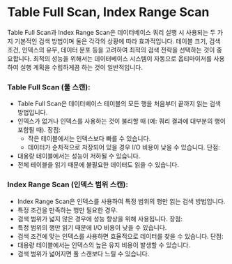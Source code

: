 # Table Full Scan, Index Range Scan

Table Full Scan과 Index Range Scan은 데이터베이스 쿼리 실행 시 사용되는 두 가지 기본적인 검색 방법이며 둘은 각각의 상황에 따라 효과적입니다.
테이블 크기, 검색 조건, 인덱스의 유무, 데이터 분포 등을 고려하여 최적의 검색 전략을 선택하는 것이 중요합니다.
최적의 성능을 위해서는 데이터베이스 시스템이 자동으로 옵티마이저를 사용하여 실행 계획을 수립하게끔 하는 것이 일반적입니다.

### Table Full Scan (풀 스캔):
- Table Full Scan은 데이터베이스 테이블의 모든 행을 처음부터 끝까지 읽는 검색 방법입니다.
- 인덱스가 없거나 인덱스를 사용하는 것이 불리할 때 (예: 쿼리 결과에 대부분의 행이 포함될 때).
장점:
  - 작은 테이블에서는 인덱스보다 빠를 수 있습니다.
  - 데이터가 순차적으로 저장되어 있을 경우 I/O 비용이 낮을 수 있습니다.
단점:
- 대용량 테이블에서는 성능이 저하될 수 있습니다.
- 전체 테이블을 읽기 때문에 불필요한 데이터도 읽을 수 있습니다.


### Index Range Scan (인덱스 범위 스캔):
- Index Range Scan은 인덱스를 사용하여 특정 범위의 행만 읽는 검색 방법입니다.
- 특정 조건을 만족하는 행만 필요한 경우.
- 검색 범위가 넓지 않은 경우에 성능 향상을 위해 사용됩니다.
장점:
- 특정 범위의 행만 읽기 때문에 I/O 비용이 낮을 수 있습니다.
- 검색 조건에 맞는 인덱스를 사용하면 효율적으로 데이터를 찾을 수 있습니다.
단점:
- 대용량 테이블에서는 인덱스의 높은 유지 비용이 발생할 수 있습니다.
- 검색 범위가 넓어지면 풀 스캔보다 느릴 수 있습니다.
